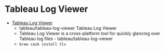 # Tableau Log Viewer
- [Tableau Log Viewer](https://github.com/tableau/tableau-log-viewer)
  -  tableau/tableau-log-viewer Tableau Log Viewer
  - Tableau Log Viewer is a cross-platform tool for quickly glancing over Tableau log files - tableau/tableau-log-viewer
  - `brew cask install tlv`
